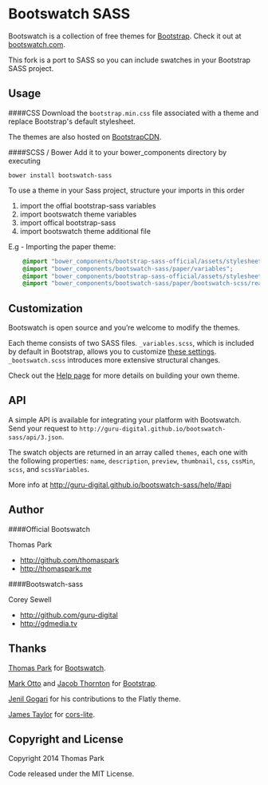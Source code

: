 Bootswatch SASS
==========

Bootswatch is a collection of free themes for [Bootstrap](http://getbootstrap.com/). Check it out at [bootswatch.com](http://bootswatch.com).

This fork is a port to SASS so you can include swatches in your Bootstrap SASS project.

Usage
-----
####CSS
Download the `bootstrap.min.css` file associated with a theme and replace Bootstrap's default stylesheet.

The themes are also hosted on [BootstrapCDN](http://www.bootstrapcdn.com/).

####SCSS / Bower
Add it to your bower_components directory by executing

    bower install bootswatch-sass

To use a theme in your Sass project, structure your imports in this order

1. import the offial bootstrap-sass variables
2. import bootswatch theme variables
3. import offical bootstrap-sass
4. import bootswatch theme additional file

E.g - Importing the paper theme:
```css
    @import "bower_components/bootstrap-sass-official/assets/stylesheets/bootstrap/variables";
    @import "bower_components/bootswatch-sass/paper/variables";
    @import "bower_components/bootstrap-sass-official/assets/stylesheets/bootstrap/bootstrap";
    @import "bower_components/bootswatch-sass/paper/bootswatch-scss/readable/bootswatch";
```

Customization
------
Bootswatch is open source and you’re welcome to modify the themes.

Each theme consists of two SASS files. `_variables.scss`, which is included by default in Bootstrap, allows you to customize [these settings](http://getbootstrap.com/customize/#less-variables). `_bootswatch.scss` introduces more extensive structural changes.

Check out the [Help page](http://guru-digital.github.io/bootswatch-sass/help/) for more details on building your own theme.

API
-----

A simple API is available for integrating your platform with Bootswatch. Send your request to `http://guru-digital.github.io/bootswatch-sass/api/3.json`.

The swatch objects are returned in an array called `themes`, each one with the following properties:  `name`, `description`, `preview`, `thumbnail`, `css`, `cssMin`, `scss`, and `scssVariables`.

More info at http://guru-digital.github.io/bootswatch-sass/help/#api

Author
------

####Official Bootswatch

   Thomas Park

+ http://github.com/thomaspark
+ http://thomaspark.me

####Bootswatch-sass

   Corey Sewell

+ http://github.com/guru-digital
+ http://gdmedia.tv


Thanks
------
[Thomas Park](http://thomaspark.me) for [Bootswatch](http://bootswatch.com/).

[Mark Otto](http://github.com/markdotto) and [Jacob Thornton](http://github.com/fat) for [Bootstrap](https://github.com/twitter/bootstrap).

[Jenil Gogari](http://www.jgog.in/) for his contributions to the Flatly theme.

[James Taylor](http://github.com/jostylr) for [cors-lite](https://github.com/jostylr/cors-lite).


Copyright and License
----
Copyright 2014 Thomas Park

Code released under the MIT License.
